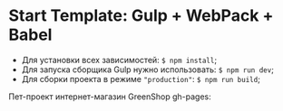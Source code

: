 # Start Template: Gulp + WebPack + Babel

- Для установки всех зависимостей: `$ npm install`;
- Для запуска сборщика Gulp нужно использовать: `$ npm run dev`;
- Для сборки проекта в режиме `"production"`: `$ npm run build`;

Пет-проект интернет-магазин GreenShop
gh-pages: 
